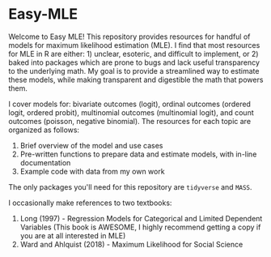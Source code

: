 # Easy-MLE

Welcome to Easy MLE! This repository provides resources for handful of models for maximum likelihood estimation (MLE). I find that most resources for MLE in R are either: 1) unclear, esoteric, and difficult to implement, or 2) baked into packages which are prone to bugs and lack useful transparency to the underlying math. My goal is to provide a streamlined way to estimate these models, while making transparent and digestible the math that powers them.

I cover models for: bivariate outcomes (logit), ordinal outcomes (ordered logit, ordered probit), multinomial outcomes (multinomial logit), and count outcomes (poisson, negative binomial). The resources for each topic are organized as follows:

  1. Brief overview of the model and use cases
  2. Pre-written functions to prepare data and estimate models, with in-line documentation
  3. Example code with data from my own work

The only packages you'll need for this repository are `tidyverse` and `MASS`.

I occasionally make references to two textbooks:
  1. Long (1997) - Regression Models for Categorical and Limited Dependent Variables (This book is AWESOME, I highly recommend getting a copy if you are at all interested in MLE)
  2. Ward and Ahlquist (2018) - Maximum Likelihood for Social Science
